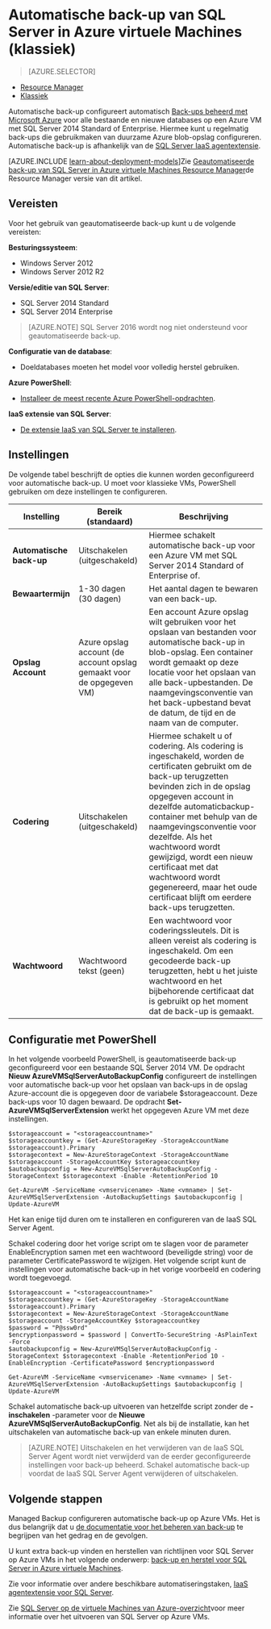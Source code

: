 <properties
    pageTitle="Automatische back-up voor SQL Server virtuele Machines (klassiek) | Microsoft Azure"
    description="Wordt de functie voor automatische back-up beschreven voor SQL Server wordt uitgevoerd in Azure virtuele Machines met behulp van bronbeheer. "
    services="virtual-machines-windows"
    documentationCenter="na"
    authors="rothja"
    manager="jhubbard"
    editor=""
    tags="azure-service-management" />
<tags
    ms.service="virtual-machines-windows"
    ms.devlang="na"
    ms.topic="article"
    ms.tgt_pltfrm="vm-windows-sql-server"
    ms.workload="infrastructure-services"
    ms.date="09/26/2016"
    ms.author="jroth" />

# <a name="automated-backup-for-sql-server-in-azure-virtual-machines-classic"></a>Automatische back-up van SQL Server in Azure virtuele Machines (klassiek)

> [AZURE.SELECTOR]
- [Resource Manager](virtual-machines-windows-sql-automated-backup.md)
- [Klassiek](virtual-machines-windows-classic-sql-automated-backup.md)

Automatische back-up configureert automatisch [Back-ups beheerd met Microsoft Azure](https://msdn.microsoft.com/library/dn449496.aspx) voor alle bestaande en nieuwe databases op een Azure VM met SQL Server 2014 Standard of Enterprise. Hiermee kunt u regelmatig back-ups die gebruikmaken van duurzame Azure blob-opslag configureren. Automatische back-up is afhankelijk van de [SQL Server IaaS agentextensie](virtual-machines-windows-classic-sql-server-agent-extension.md).

[AZURE.INCLUDE [learn-about-deployment-models](../../includes/learn-about-deployment-models-classic-include.md)]Zie [Geautomatiseerde back-up van SQL Server in Azure virtuele Machines Resource Manager](virtual-machines-windows-sql-automated-backup.md)de Resource Manager versie van dit artikel.

## <a name="prerequisites"></a>Vereisten

Voor het gebruik van geautomatiseerde back-up kunt u de volgende vereisten:

**Besturingssysteem**:

- Windows Server 2012
- Windows Server 2012 R2

**Versie/editie van SQL Server**:

- SQL Server 2014 Standard
- SQL Server 2014 Enterprise

>[AZURE.NOTE] SQL Server 2016 wordt nog niet ondersteund voor geautomatiseerde back-up.

**Configuratie van de database**:

- Doeldatabases moeten het model voor volledig herstel gebruiken.

**Azure PowerShell**:

- [Installeer de meest recente Azure PowerShell-opdrachten](../powershell-install-configure.md).

**IaaS extensie van SQL Server**:

- [De extensie IaaS van SQL Server te installeren](virtual-machines-windows-classic-sql-server-agent-extension.md).

## <a name="settings"></a>Instellingen

De volgende tabel beschrijft de opties die kunnen worden geconfigureerd voor automatische back-up. U moet voor klassieke VMs, PowerShell gebruiken om deze instellingen te configureren.

|Instelling|Bereik (standaard)|Beschrijving|
|---|---|---|
|**Automatische back-up**|Uitschakelen (uitgeschakeld)|Hiermee schakelt automatische back-up voor een Azure VM met SQL Server 2014 Standard of Enterprise of.|
|**Bewaartermijn**|1-30 dagen (30 dagen)|Het aantal dagen te bewaren van een back-up.|
|**Opslag Account**|Azure opslag account (de account opslag gemaakt voor de opgegeven VM)|Een account Azure opslag wilt gebruiken voor het opslaan van bestanden voor automatische back-up in blob-opslag. Een container wordt gemaakt op deze locatie voor het opslaan van alle back-upbestanden. De naamgevingsconventie van het back-upbestand bevat de datum, de tijd en de naam van de computer.|
|**Codering**|Uitschakelen (uitgeschakeld)|Hiermee schakelt u of codering. Als codering is ingeschakeld, worden de certificaten gebruikt om de back-up terugzetten bevinden zich in de opslag opgegeven account in dezelfde automaticbackup-container met behulp van de naamgevingsconventie voor dezelfde. Als het wachtwoord wordt gewijzigd, wordt een nieuw certificaat met dat wachtwoord wordt gegenereerd, maar het oude certificaat blijft om eerdere back-ups terugzetten.|
|**Wachtwoord**|Wachtwoord tekst (geen)|Een wachtwoord voor coderingssleutels. Dit is alleen vereist als codering is ingeschakeld. Om een gecodeerde back-up terugzetten, hebt u het juiste wachtwoord en het bijbehorende certificaat dat is gebruikt op het moment dat de back-up is gemaakt.|

## <a name="configuration-with-powershell"></a>Configuratie met PowerShell

In het volgende voorbeeld PowerShell, is geautomatiseerde back-up geconfigureerd voor een bestaande SQL Server 2014 VM. De opdracht **Nieuw AzureVMSqlServerAutoBackupConfig** configureert de instellingen voor automatische back-up voor het opslaan van back-ups in de opslag Azure-account die is opgegeven door de variabele $storageaccount. Deze back-ups voor 10 dagen bewaard. De opdracht **Set-AzureVMSqlServerExtension** werkt het opgegeven Azure VM met deze instellingen.

    $storageaccount = "<storageaccountname>"
    $storageaccountkey = (Get-AzureStorageKey -StorageAccountName $storageaccount).Primary
    $storagecontext = New-AzureStorageContext -StorageAccountName $storageaccount -StorageAccountKey $storageaccountkey
    $autobackupconfig = New-AzureVMSqlServerAutoBackupConfig -StorageContext $storagecontext -Enable -RetentionPeriod 10

    Get-AzureVM -ServiceName <vmservicename> -Name <vmname> | Set-AzureVMSqlServerExtension -AutoBackupSettings $autobackupconfig | Update-AzureVM

Het kan enige tijd duren om te installeren en configureren van de IaaS SQL Server Agent.

Schakel codering door het vorige script om te slagen voor de parameter EnableEncryption samen met een wachtwoord (beveiligde string) voor de parameter CertificatePassword te wijzigen. Het volgende script kunt de instellingen voor automatische back-up in het vorige voorbeeld en codering wordt toegevoegd.

    $storageaccount = "<storageaccountname>"
    $storageaccountkey = (Get-AzureStorageKey -StorageAccountName $storageaccount).Primary
    $storagecontext = New-AzureStorageContext -StorageAccountName $storageaccount -StorageAccountKey $storageaccountkey
    $password = "P@ssw0rd"
    $encryptionpassword = $password | ConvertTo-SecureString -AsPlainText -Force  
    $autobackupconfig = New-AzureVMSqlServerAutoBackupConfig -StorageContext $storagecontext -Enable -RetentionPeriod 10 -EnableEncryption -CertificatePassword $encryptionpassword

    Get-AzureVM -ServiceName <vmservicename> -Name <vmname> | Set-AzureVMSqlServerExtension -AutoBackupSettings $autobackupconfig | Update-AzureVM

Schakel automatische back-up uitvoeren van hetzelfde script zonder de **-inschakelen** -parameter voor de **Nieuwe AzureVMSqlServerAutoBackupConfig**. Net als bij de installatie, kan het uitschakelen van automatische back-up van enkele minuten duren.

>[AZURE.NOTE] Uitschakelen en het verwijderen van de IaaS SQL Server Agent wordt niet verwijderd van de eerder geconfigureerde instellingen voor back-up beheerd. Schakel automatische back-up voordat de IaaS SQL Server Agent verwijderen of uitschakelen.

## <a name="next-steps"></a>Volgende stappen

Managed Backup configureren automatische back-up op Azure VMs. Het is dus belangrijk dat u [de documentatie voor het beheren van back-up](https://msdn.microsoft.com/library/dn449496.aspx) te begrijpen van het gedrag en de gevolgen.

U kunt extra back-up vinden en herstellen van richtlijnen voor SQL Server op Azure VMs in het volgende onderwerp: [back-up en herstel voor SQL Server in Azure virtuele Machines](virtual-machines-windows-sql-backup-recovery.md).

Zie voor informatie over andere beschikbare automatiseringstaken, [IaaS agentextensie voor SQL Server](virtual-machines-windows-classic-sql-server-agent-extension.md).

Zie [SQL Server op de virtuele Machines van Azure-overzicht](virtual-machines-windows-sql-server-iaas-overview.md)voor meer informatie over het uitvoeren van SQL Server op Azure VMs.

